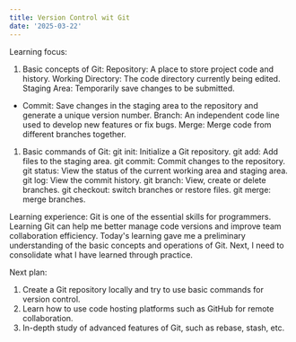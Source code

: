 ```yaml
---
title: Version Control wit Git
date: '2025-03-22'
---
```


Learning focus: 
1. Basic concepts of Git: 
 Repository: A place to store project code and history. 
 Working Directory: The code directory currently being edited. 
 Staging Area: Temporarily save changes to be submitted. 
* Commit: Save changes in the staging area to the repository and generate a unique version number. 
 Branch: An independent code line used to develop new features or fix bugs. 
 Merge: Merge code from different branches together. 

1. Basic commands of Git: 
 git init: Initialize a Git repository. 
 git add: Add files to the staging area. 
 git commit: Commit changes to the repository. 
 git status: View the status of the current working area and staging area. 
 git log: View the commit history. 
 git branch: View, create or delete branches. 
 git checkout: switch branches or restore files. 
 git merge: merge branches. 

Learning experience: 
Git is one of the essential skills for programmers. Learning Git can help me better manage code versions and improve team collaboration efficiency. Today's learning gave me a preliminary understanding of the basic concepts and operations of Git. Next, I need to consolidate what I have learned through practice.

Next plan:
1. Create a Git repository locally and try to use basic commands for version control. 
2. Learn how to use code hosting platforms such as GitHub for remote collaboration. 
3. In-depth study of advanced features of Git, such as rebase, stash, etc.